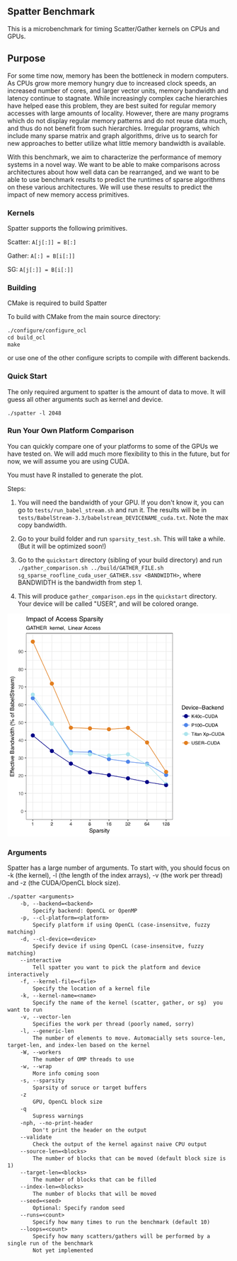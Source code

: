 ## Spatter Benchmark
This is a microbenchmark for timing Scatter/Gather kernels on CPUs and GPUs. 

## Purpose 
For some time now, memory has been the bottleneck in modern computers. As CPUs grow more memory hungry due to increased clock speeds, an increased number of cores, and larger vector units, memory bandwidth and latency continue to stagnate.  While increasingly complex cache hierarchies have helped ease this problem, they are best suited for regular memory accesses with large amounts of locality. However, there are many programs which do not display regular memory patterns and do not reuse data much, and thus do not benefit from such hierarchies. Irregular programs, which include many sparse matrix and graph algorithms, drive us to search  for new approaches to better utilize what little memory bandwidth is available. 

With this benchmark, we aim to characterize the performance of memory systems in a novel way. We want to be able to make comparisons across architectures about how well data can be rearranged, and we want to be able to use benchmark results to predict the runtimes of sparse algorithms on these various architectures. We will use these results to predict the impact of new memory access primitives. 

### Kernels
Spatter supports the following primitives.

Scatter:
    `A[j[:]] = B[:]`

Gather:
    `A[:] = B[i[:]]`

SG:
    `A[j[:]] = B[i[:]]`

### Building
CMake is required to build Spatter

To build with CMake from the main source directory:
```
./configure/configure_ocl
cd build_ocl
make
```
or use one of the other configure scripts to compile with different backends. 

### Quick Start

The only required argument to spatter is the amount of data to move. It will guess all other arguments such as kernel and device. 

```
./spatter -l 2048
```

### Run Your Own Platform Comparison

You can quickly compare one of your platforms to some of the GPUs we have tested on. We will add much more flexibility to this in the future, but for now, we will assume you are using CUDA. 

You must have R installed to generate the plot. 

Steps:

1. You will need the bandwidth of your GPU. If you don't know it, you can go to `tests/run_babel_stream.sh` and run it. The results will be in `tests/BabelStream-3.3/babelstream_DEVICENAME_cuda.txt`. Note the max copy bandwidth.

2. Go to your build folder and run `sparsity_test.sh`. This will take a while. (But it will be optimized soon!) 

3. Go to the `quickstart` directory (sibling of your build directory) and run `./gather_comparison.sh ../build/GATHER_FILE.sh sg_sparse_roofline_cuda_user_GATHER.ssv <BANDWIDTH>`, where BANDWIDTH is the bandwidth from step 1. 

4. This will produce `gather_comparison.eps` in the `quickstart` directory. Your device will be called "USER", and will be colored orange.

![Alt text](resources/gather_comparison.png?raw=true "Title")

### Arguments
Spatter has a large number of arguments. To start with, you should focus on -k (the kernel), -l (the length of the index arrays), -v (the work per thread) and -z (the CUDA/OpenCL block size).
```
./spatter <arguments>
    -b, --backend=<backend>
        Specify backend: OpenCL or OpenMP
    -p, --cl-platform=<platform>
        Specify platform if using OpenCL (case-insensitve, fuzzy matching)
    -d, --cl-device=<device>
        Specify device if using OpenCL (case-insensitve, fuzzy matching)
    --interactive
        Tell spatter you want to pick the platform and device interactively
    -f, --kernel-file=<file>
        Specify the location of a kernel file
    -k, --kernel-name=<name>
        Specify the name of the kernel (scatter, gather, or sg)  you want to run
    -v, --vector-len 
        Specifies the work per thread (poorly named, sorry)
    -l, --generic-len
        The number of elements to move. Automacially sets source-len, target-len, and index-len based on the kernel
    -W, --workers 
        The number of OMP threads to use
    -w, --wrap
        More info coming soon
    -s, --sparsity
        Sparsity of soruce or target buffers
    -z
        GPU, OpenCL block size
    -q
        Supress warnings
    -nph, --no-print-header
        Don't print the header on the output
    --validate
        Check the output of the kernel against naive CPU output
    --source-len=<blocks>
        The number of blocks that can be moved (default block size is 1)
    --target-len=<blocks>
        The number of blocks that can be filled
    --index-len=<blocks> 
        The number of blocks that will be moved
    --seed=<seed>
        Optional: Specify random seed
    --runs=<count> 
        Specify how many times to run the benchmark (default 10)
    --loops=<count> 
        Specify how many scatters/gathers will be performed by a single run of the benchmark
        Not yet implemented
```
